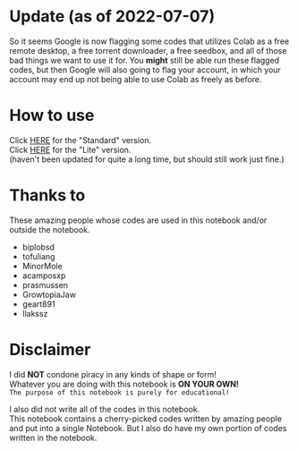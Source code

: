 # Update (as of 2022-07-07)
So it seems Google is now flagging some codes that utilizes Colab as a free remote desktop, a free torrent downloader, a free seedbox, and all of those bad things we want to use it for. You **might** still be able run these flagged codes, but then Google will also going to flag your account, in which your account may end up not being able to use Colab as freely as before.

# How to use
Click <a href="https://colab.research.google.com/github/shirooo39/MiXLab/blob/master/MiXLab.ipynb" target="_blank">HERE</a> for the "Standard" version.  
Click <a href="https://colab.research.google.com/github/shirooo39/MiXLab/blob/master/MiXLabLite.ipynb" target="_blank">HERE</a> for the "Lite" version.  
(haven't been updated for quite a long time, but should still work just fine.)

# Thanks to
These amazing people whose codes are used in this notebook and/or outside the notebook.
- biplobsd
- tofuliang
- MinorMole
- acamposxp
- prasmussen
- GrowtopiaJaw
- geart891
- llakssz

# Disclaimer
I did **NOT** condone piracy in any kinds of shape or form!  
Whatever you are doing with this notebook is **ON YOUR OWN!**  
```The purpose of this notebook is purely for educational!```

I also did not write all of the codes in this notebook.  
This notebook contains a cherry-picked codes written by amazing people and put into a single Notebook. But I also do have my own portion of codes written in the notebook.

